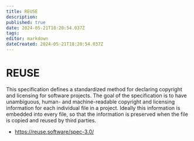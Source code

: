 ```yaml
---
title: REUSE
description: 
published: true
date: 2024-05-21T18:20:54.037Z
tags: 
editor: markdown
dateCreated: 2024-05-21T18:20:54.037Z
---
```


# REUSE

This specification defines a standardized method for declaring copyright and licensing for software projects. The goal of the specification is to have unambiguous, human- and machine-readable copyright and licensing information for each individual file in a project. Ideally this information is embedded into every file, so that the information is preserved when the file is copied and reused by third parties.

- <https://reuse.software/spec-3.0/>
